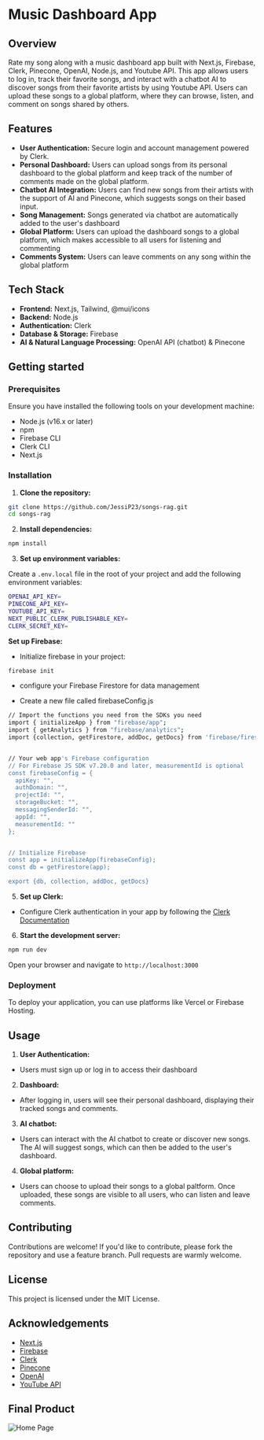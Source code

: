 # Music Dashboard App

## Overview

Rate my song along with a music dashboard app built with Next.js, Firebase, Clerk, Pinecone, OpenAI, Node.js, and Youtube API. This app allows users to log in, track their favorite songs, and interact with a chatbot AI to discover songs from their favorite artists by using Youtube API. Users can upload these songs to a global platform, where they can browse, listen, and comment on songs shared by others. 

## Features

- **User Authentication:** Secure login and account management powered by Clerk.
- **Personal Dashboard:** Users can upload songs from its personal dashboard to the global platform and keep track of the number of comments made on the global platform. 
- **Chatbot AI Integration:** Users can find new songs from their artists with the support of AI and Pinecone, which suggests songs on their based input.
- **Song Management:** Songs generated via chatbot are automatically added to the user's dashboard
- **Global Platform:** Users can upload the dashboard songs to a global platform, which makes accessible to all users for listening and commenting 
- **Comments System:** Users can leave comments on any song within the global platform


## Tech Stack

- **Frontend:** Next.js, Tailwind, @mui/icons
- **Backend:** Node.js
- **Authentication:** Clerk
- **Database & Storage:** Firebase
- **AI & Natural Language Processing:** OpenAI API (chatbot) & Pinecone


## Getting started

### Prerequisites

Ensure you have installed the following tools on your development machine:

- Node.js (v16.x or later)
- npm
- Firebase CLI
- Clerk CLI
- Next.js

### Installation

1. **Clone the repository:**

```bash
git clone https://github.com/JessiP23/songs-rag.git
cd songs-rag
```

2. **Install dependencies:**

```bash
npm install
```

3. **Set up environment variables:**

Create a `.env.local` file in the root of your project and add the following environment variables:

```bash
OPENAI_API_KEY=
PINECONE_API_KEY=
YOUTUBE_API_KEY=
NEXT_PUBLIC_CLERK_PUBLISHABLE_KEY=
CLERK_SECRET_KEY=
```

**Set up Firebase:**
- Initialize firebase in your project:

```bash
firebase init
```

- configure your Firebase Firestore for data management

- Create a new file called firebaseConfig.js

```bash
// Import the functions you need from the SDKs you need
import { initializeApp } from "firebase/app";
import { getAnalytics } from "firebase/analytics";
import {collection, getFirestore, addDoc, getDocs} from 'firebase/firestore';


// Your web app's Firebase configuration
// For Firebase JS SDK v7.20.0 and later, measurementId is optional
const firebaseConfig = {
  apiKey: "",
  authDomain: "",
  projectId: "",
  storageBucket: "",
  messagingSenderId: "",
  appId: "",
  measurementId: ""
};


// Initialize Firebase
const app = initializeApp(firebaseConfig);
const db = getFirestore(app);

export {db, collection, addDoc, getDocs}

```


5. **Set up Clerk:**
 
- Configure Clerk authentication in your app by following the [Clerk Documentation](https://docs.clerk.dev/)

6. **Start the development server:**

```bash
npm run dev
```

Open your browser and navigate to `http://localhost:3000`

### Deployment

To deploy your application, you can use platforms like Vercel or Firebase Hosting.

## Usage

1. **User Authentication:**
- Users must sign up or log in to access their dashboard

2. **Dashboard:**
- After logging in, users will see their personal dashboard, displaying their tracked songs and comments.

3. **AI chatbot:**
- Users can interact with the AI chatbot to create or discover new songs. The AI will suggest songs, which can then be added to the user's dashboard.

4. **Global platform:**
- Users can choose to upload their songs to a global paltform. Once uploaded, these songs are visible to all users, who can listen and leave comments.

## Contributing
Contributions are welcome! If you'd like to contribute, please fork the repository and use a feature branch. Pull requests are warmly welcome.

## License
This project is licensed under the MIT License.

## Acknowledgements

- [Next.js](https://nextjs.org/)
- [Firebase](https://firebase.google.com/)
- [Clerk](https://clerk.dev/)
- [Pinecone](https://www.pinecone.io/)
- [OpenAI](https://openai.com/)
- [YouTube API](https://developers.google.com/youtube)


## Final Product
![Home Page]()